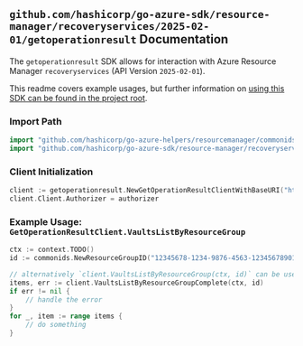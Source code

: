 
## `github.com/hashicorp/go-azure-sdk/resource-manager/recoveryservices/2025-02-01/getoperationresult` Documentation

The `getoperationresult` SDK allows for interaction with Azure Resource Manager `recoveryservices` (API Version `2025-02-01`).

This readme covers example usages, but further information on [using this SDK can be found in the project root](https://github.com/hashicorp/go-azure-sdk/tree/main/docs).

### Import Path

```go
import "github.com/hashicorp/go-azure-helpers/resourcemanager/commonids"
import "github.com/hashicorp/go-azure-sdk/resource-manager/recoveryservices/2025-02-01/getoperationresult"
```


### Client Initialization

```go
client := getoperationresult.NewGetOperationResultClientWithBaseURI("https://management.azure.com")
client.Client.Authorizer = authorizer
```


### Example Usage: `GetOperationResultClient.VaultsListByResourceGroup`

```go
ctx := context.TODO()
id := commonids.NewResourceGroupID("12345678-1234-9876-4563-123456789012", "example-resource-group")

// alternatively `client.VaultsListByResourceGroup(ctx, id)` can be used to do batched pagination
items, err := client.VaultsListByResourceGroupComplete(ctx, id)
if err != nil {
	// handle the error
}
for _, item := range items {
	// do something
}
```
